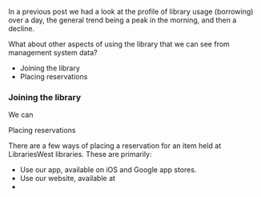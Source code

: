 In a previous post we had a look at the profile of library usage (borrowing) over a day, the general trend being a peak in the morning, and then a decline.

What about other aspects of using the library that we can see from management system data?

- Joining the library
- Placing reservations



### Joining the library

We can 




Placing reservations

There are a few ways of placing a reservation for an item held at LibrariesWest libraries. These are primarily:

- Use our app, available on iOS and Google app stores.
- Use our website, available at 
- 



 
